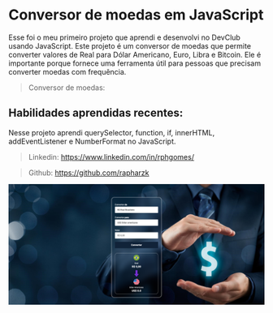 <h1>Conversor de moedas em JavaScript</h1>

Esse foi o meu primeiro projeto que aprendi e desenvolvi no DevClub usando JavaScript.
Este projeto é um conversor de moedas que permite converter valores de Real para Dólar Americano, Euro, Libra e Bitcoin. Ele é importante porque fornece uma ferramenta útil para pessoas que precisam converter moedas com frequência.

>Conversor de moedas:

<h2>Habilidades aprendidas recentes:</h2>

Nesse projeto aprendi querySelector, function, if, innerHTML, addEventListener e NumberFormat no JavaScript.

>Linkedin: https://www.linkedin.com/in/rphgomes/

>Github: https://github.com/rapharzk

<img src="./assets/projeto.png" />


